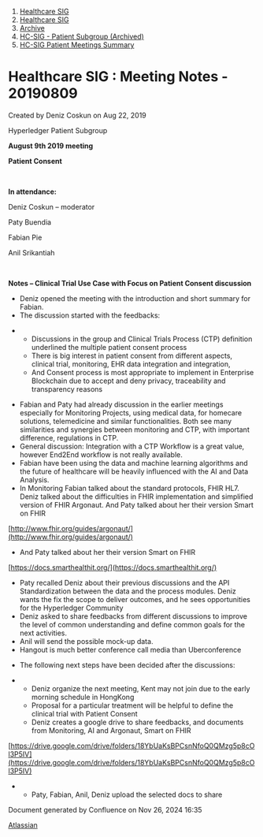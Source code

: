 1. [Healthcare SIG](index.html)
2. [Healthcare SIG](Healthcare-SIG_20545573.html)
3. [Archive](Archive_20562091.html)
4. [HC-SIG - Patient Subgroup (Archived)](20545765.html)
5. [HC-SIG Patient Meetings Summary](HC-SIG-Patient-Meetings-Summary_20562198.html)

# Healthcare SIG : Meeting Notes - 20190809

Created by Deniz Coskun on Aug 22, 2019

Hyperledger Patient Subgroup

**August 9th 2019 meeting**

**Patient Consent**

 

**In attendance:**

Deniz Coskun – moderator

Paty Buendia

Fabian Pie

Anil Srikantiah

 

**Notes – Clinical Trial Use Case with Focus on Patient Consent discussion**

- Deniz opened the meeting with the introduction and short summary for Fabian.
- The discussion started with the feedbacks:

<!--THE END-->

- - Discussions in the group and Clinical Trials Process (CTP) definition underlined the multiple patient consent process
  - There is big interest in patient consent from different aspects, clinical trial, monitoring, EHR data integration and integration,
  - And Consent process is most appropriate to implement in Enterprise Blockchain due to accept and deny privacy, traceability and transparency reasons

<!--THE END-->

- Fabian and Paty had already discussion in the earlier meetings especially for Monitoring Projects, using medical data, for homecare solutions, telemedicine and similar functionalities. Both see many similarities and synergies between monitoring and CTP, with important difference, regulations in CTP.
- General discussion: Integration with a CTP Workflow is a great value, however End2End workflow is not really available.
- Fabian have been using the data and machine learning algorithms and the future of healthcare will be heavily influenced with the AI and Data Analysis.
- In Monitoring Fabian talked about the standard protocols, FHIR HL7. Deniz talked about the difficulties in FHIR implementation and simplified version of FHIR Argonaut. And Paty talked about her their version Smart on FHIR

[http://www.fhir.org/guides/argonaut/](http://www.fhir.org/guides/argonaut/)

- And Paty talked about her their version Smart on FHIR

[https://docs.smarthealthit.org/](https://docs.smarthealthit.org/)

- Paty recalled Deniz about their previous discussions and the API Standardization between the data and the process modules. Deniz wants the fix the scope to deliver outcomes, and he sees opportunities for the Hyperledger Community
- Deniz asked to share feedbacks from different discussions to improve the level of common understanding and define common goals for the next activities.
- Anil will send the possible mock-up data.
- Hangout is much better conference call media than Uberconference

<!--THE END-->

- The following next steps have been decided after the discussions:

<!--THE END-->

- - Deniz organize the next meeting, Kent may not join due to the early morning schedule in HongKong
  - Proposal for a particular treatment will be helpful to define the clinical trial with Patient Consent
  - Deniz creates a google drive to share feedbacks, and documents from Monitoring, AI and Argonaut, Smart on FHIR

[https://drive.google.com/drive/folders/18YbUaKsBPCsnNfoQ0QMzg5p8cOl3P5IV](https://drive.google.com/drive/folders/18YbUaKsBPCsnNfoQ0QMzg5p8cOl3P5IV)

- - Paty, Fabian, Anil, Deniz upload the selected docs to share

Document generated by Confluence on Nov 26, 2024 16:35

[Atlassian](http://www.atlassian.com/)
